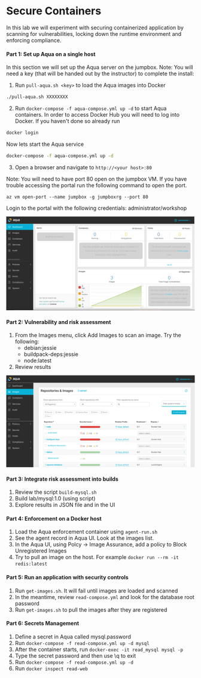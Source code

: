# Secure Containers 
In this lab we will experiment with securing containerized application by scanning for vulnerabilities, locking down the runtime environment and enforcing compliance.

#### Part 1: Set up Aqua on a single host

In this section we will set up the Aqua server on the jumpbox. Note: You will need a key (that will be handed out by the instructor) to complete the install:
1.	Run `pull-aqua.sh <key>` to load the Aqua images into Docker

```bash
./pull-aqua.sh XXXXXXXX
```

2.	Run `docker-compose -f aqua-compose.yml up -d` to start Aqua containers. In order to access Docker Hub you will need to log into Docker. If you haven't done so already run
```bash
docker login
```
Now lets start the Aqua service
```bash
docker-compose -f aqua-compose.yml up -d
```


3.	Open a browser and navigate to `http://<your host>:80`

Note: You will need to have port 80 open on the jumpbox VM. If you have trouble accessing the portal run the following command to open the port.
```
az vm open-port --name jumpbox -g jumpboxrg --port 80
```
Login to the portal with the following credentials: administrator/workshop

![Aqua Portal](images/portal_initial.png)

#### Part 2: Vulnerability and risk assessment
1. From the Images menu, click Add Images to scan an image. Try the following:
   -	debian:jessie
   -	buildpack-deps:jessie
   -	node:latest
2.	Review results

![Aqua Portal](images/portal_scan.png)
#### Part 3: Integrate risk assessment into builds
1.  Review the script `build-mysql.sh`
2.	Build lab/mysql:1.0 (using script)
3.	Explore results in JSON file and in the UI

#### Part 4: Enforcement on a Docker host
1.	Load the Aqua enforcement container using `agent-run.sh`
2.	See the agent record in Aqua UI. Look at the images list.
3.	In the Aqua UI, using Polcy -> Image Assurance, add a policy to Block Unregistered Images
4.  Try to pull an image on the host. For example `docker run --rm -it redis:latest`

#### Part 5: Run an application with security controls
1.	Run `get-images.sh`. It will fail until images are loaded and scanned
2.	In the meantime, review `read-compose.yml` and look for the database root password
4.  Run `get-images.sh` to pull the images after they are registered

#### Part 6: Secrets Management
1.	Define a secret in Aqua called mysql.password
2.	Run `docker-compose -f read-compose.yml up -d mysql`
3.	After the container starts, run `docker-exec -it read_mysql mysql -p`
4.	Type the secret password and then use \q to exit
5.	Run `docker-compose -f read-compose.yml up -d`
6.	Run `docker inspect read-web`


